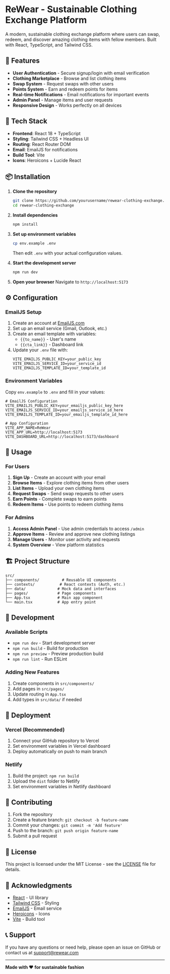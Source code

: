 # ReWear - Sustainable Clothing Exchange Platform

A modern, sustainable clothing exchange platform where users can swap, redeem, and discover amazing clothing items with fellow members. Built with React, TypeScript, and Tailwind CSS.

## 🌟 Features

- **User Authentication** - Secure signup/login with email verification
- **Clothing Marketplace** - Browse and list clothing items
- **Swap System** - Request swaps with other users
- **Points System** - Earn and redeem points for items
- **Real-time Notifications** - Email notifications for important events
- **Admin Panel** - Manage items and user requests
- **Responsive Design** - Works perfectly on all devices

## 🚀 Tech Stack

- **Frontend**: React 18 + TypeScript
- **Styling**: Tailwind CSS + Headless UI
- **Routing**: React Router DOM
- **Email**: EmailJS for notifications
- **Build Tool**: Vite
- **Icons**: Heroicons + Lucide React

## 📦 Installation

1. **Clone the repository**
   ```bash
   git clone https://github.com/yourusername/rewear-clothing-exchange.git
   cd rewear-clothing-exchange
   ```

2. **Install dependencies**
   ```bash
   npm install
   ```

3. **Set up environment variables**
   ```bash
   cp env.example .env
   ```
   Then edit `.env` with your actual configuration values.

4. **Start the development server**
   ```bash
   npm run dev
   ```

5. **Open your browser**
   Navigate to `http://localhost:5173`

## ⚙️ Configuration

### EmailJS Setup

1. Create an account at [EmailJS.com](https://www.emailjs.com/)
2. Set up an email service (Gmail, Outlook, etc.)
3. Create an email template with variables:
   - `{{to_name}}` - User's name
   - `{{cta_link}}` - Dashboard link
4. Update your `.env` file with:
   ```
   VITE_EMAILJS_PUBLIC_KEY=your_public_key
   VITE_EMAILJS_SERVICE_ID=your_service_id
   VITE_EMAILJS_TEMPLATE_ID=your_template_id
   ```

### Environment Variables

Copy `env.example` to `.env` and fill in your values:

```env
# EmailJS Configuration
VITE_EMAILJS_PUBLIC_KEY=your_emailjs_public_key_here
VITE_EMAILJS_SERVICE_ID=your_emailjs_service_id_here
VITE_EMAILJS_TEMPLATE_ID=your_emailjs_template_id_here

# App Configuration
VITE_APP_NAME=ReWear
VITE_APP_URL=http://localhost:5173
VITE_DASHBOARD_URL=http://localhost:5173/dashboard
```

## 🎯 Usage

### For Users

1. **Sign Up** - Create an account with your email
2. **Browse Items** - Explore clothing items from other users
3. **List Items** - Upload your own clothing items
4. **Request Swaps** - Send swap requests to other users
5. **Earn Points** - Complete swaps to earn points
6. **Redeem Items** - Use points to redeem clothing items

### For Admins

1. **Access Admin Panel** - Use admin credentials to access `/admin`
2. **Approve Items** - Review and approve new clothing listings
3. **Manage Users** - Monitor user activity and requests
4. **System Overview** - View platform statistics

## 🏗️ Project Structure

```
src/
├── components/          # Reusable UI components
├── contexts/           # React contexts (Auth, etc.)
├── data/              # Mock data and interfaces
├── pages/             # Page components
├── App.tsx            # Main app component
└── main.tsx           # App entry point
```

## 🔧 Development

### Available Scripts

- `npm run dev` - Start development server
- `npm run build` - Build for production
- `npm run preview` - Preview production build
- `npm run lint` - Run ESLint

### Adding New Features

1. Create components in `src/components/`
2. Add pages in `src/pages/`
3. Update routing in `App.tsx`
4. Add types in `src/data/` if needed

## 🚀 Deployment

### Vercel (Recommended)

1. Connect your GitHub repository to Vercel
2. Set environment variables in Vercel dashboard
3. Deploy automatically on push to main branch

### Netlify

1. Build the project: `npm run build`
2. Upload the `dist` folder to Netlify
3. Set environment variables in Netlify dashboard

## 🤝 Contributing

1. Fork the repository
2. Create a feature branch: `git checkout -b feature-name`
3. Commit your changes: `git commit -m 'Add feature'`
4. Push to the branch: `git push origin feature-name`
5. Submit a pull request

## 📝 License

This project is licensed under the MIT License - see the [LICENSE](LICENSE) file for details.

## 🙏 Acknowledgments

- [React](https://reactjs.org/) - UI library
- [Tailwind CSS](https://tailwindcss.com/) - Styling
- [EmailJS](https://www.emailjs.com/) - Email service
- [Heroicons](https://heroicons.com/) - Icons
- [Vite](https://vitejs.dev/) - Build tool

## 📞 Support

If you have any questions or need help, please open an issue on GitHub or contact us at support@rewear.com

---

**Made with ❤️ for sustainable fashion** 